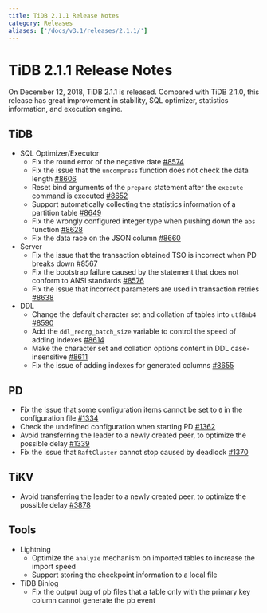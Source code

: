 ```yaml
---
title: TiDB 2.1.1 Release Notes
category: Releases
aliases: ['/docs/v3.1/releases/2.1.1/']
---
```


# TiDB 2.1.1 Release Notes

On December 12, 2018, TiDB 2.1.1 is released. Compared with TiDB 2.1.0, this release has great improvement in stability, SQL optimizer, statistics information, and execution engine.

## TiDB

+ SQL Optimizer/Executor
    - Fix the round error of the negative date [#8574](https://github.com/pingcap/tidb/pull/8574)
    - Fix the issue that the `uncompress` function does not check the data length [#8606](https://github.com/pingcap/tidb/pull/8606)
    - Reset bind arguments of the `prepare` statement after the `execute` command is executed [#8652](https://github.com/pingcap/tidb/pull/8652)
    - Support automatically collecting the statistics information of a partition table [#8649](https://github.com/pingcap/tidb/pull/8649)
    - Fix the wrongly configured integer type when pushing down the `abs` function [#8628](https://github.com/pingcap/tidb/pull/8628)
    - Fix the data race on the JSON column [#8660](https://github.com/pingcap/tidb/pull/8660)
+ Server
    - Fix the issue that the transaction obtained TSO is incorrect when PD breaks down [#8567](https://github.com/pingcap/tidb/pull/8567)
    - Fix the bootstrap failure caused by the statement that does not conform to ANSI standards [#8576](https://github.com/pingcap/tidb/pull/8576)
    - Fix the issue that incorrect parameters are used in transaction retries [#8638](https://github.com/pingcap/tidb/pull/8638)
+ DDL
    - Change the default character set and collation of tables into `utf8mb4` [#8590](https://github.com/pingcap/tidb/pull/8590)
    - Add the `ddl_reorg_batch_size` variable to control the speed of adding indexes [#8614](https://github.com/pingcap/tidb/pull/8614)
    - Make the character set and collation options content in DDL case-insensitive [#8611](https://github.com/pingcap/tidb/pull/8611)
    - Fix the issue of adding indexes for generated columns [#8655](https://github.com/pingcap/tidb/pull/8655)

## PD

- Fix the issue that some configuration items cannot be set to `0` in the configuration file [#1334](https://github.com/pingcap/pd/pull/1334)
- Check the undefined configuration when starting PD [#1362](https://github.com/pingcap/pd/pull/1362)
- Avoid transferring the leader to a newly created peer, to optimize the possible delay [#1339](https://github.com/pingcap/pd/pull/1339)
- Fix the issue that `RaftCluster` cannot stop caused by deadlock [#1370](https://github.com/pingcap/pd/pull/1370)

## TiKV

- Avoid transferring the leader to a newly created peer, to optimize the possible delay [#3878](https://github.com/tikv/tikv/pull/3878)

## Tools

+ Lightning
    - Optimize the `analyze` mechanism on imported tables to increase the import speed
    - Support storing the checkpoint information to a local file
+ TiDB Binlog
    - Fix the output bug of pb files that a table only with the primary key column cannot generate the pb event